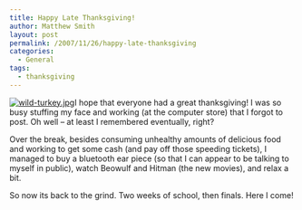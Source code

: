```yaml
---
title: Happy Late Thanksgiving!
author: Matthew Smith
layout: post
permalink: /2007/11/26/happy-late-thanksgiving
categories:
  - General
tags:
  - thanksgiving
---
```

<a href="http://archive.digivation.net/wp-content/uploads/2007/11/wild-turkey.jpg" title="wild-turkey.jpg" rel="lightbox"><img src="http://archive.digivation.net/wp-content/uploads/2007/11/wild-turkey.thumbnail.jpg" class="right" alt="wild-turkey.jpg" /></a>I hope that everyone had a great thanksgiving! I was so busy stuffing my face and working (at the computer store) that I forgot to post. Oh well &#8211; at least I remembered eventually, right?

Over the break, besides consuming unhealthy amounts of delicious food and working to get some cash (and pay off those speeding tickets), I managed to buy a bluetooth ear piece (so that I can appear to be talking to myself in public), watch Beowulf and Hitman (the new movies), and relax a bit.

So now its back to the grind. Two weeks of school, then finals. Here I come!